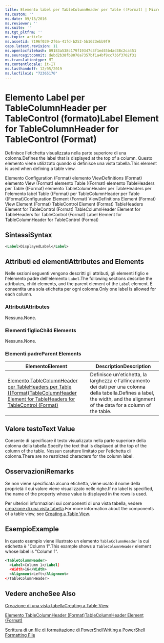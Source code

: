 ```yaml
---
title: Elemento label per TableColumnHeader per Table ((Format) | Microsoft Docs
ms.custom: ''
ms.date: 09/13/2016
ms.reviewer: ''
ms.suite: ''
ms.tgt_pltfrm: ''
ms.topic: article
ms.assetid: 7196f039-2f6a-41fd-b252-5b1623ebb9f9
caps.latest.revision: 11
ms.openlocfilehash: 09183a538c179f19347c3f1ed45b4ad38c2ca451
ms.sourcegitcommit: debd2b38fb8070a7357bf1a4bf9cc736f3702f31
ms.translationtype: MT
ms.contentlocale: it-IT
ms.lasthandoff: 12/05/2019
ms.locfileid: "72365170"
---
```

# <a name="label-element-for-tablecolumnheader-for-tablecontrol-format"></a><span data-ttu-id="b5817-102">Elemento Label per TableColumnHeader per TableControl (formato)</span><span class="sxs-lookup"><span data-stu-id="b5817-102">Label Element for TableColumnHeader for TableControl (Format)</span></span>

<span data-ttu-id="b5817-103">Definisce l'etichetta visualizzata nella parte superiore di una colonna.</span><span class="sxs-lookup"><span data-stu-id="b5817-103">Defines the label that is displayed at the top of a column.</span></span> <span data-ttu-id="b5817-104">Questo elemento viene utilizzato quando si definisce una vista tabella.</span><span class="sxs-lookup"><span data-stu-id="b5817-104">This element is used when defining a table view.</span></span>

<span data-ttu-id="b5817-105">Elemento Configuration (Format) elemento ViewDefinitions (Format) elemento View (Format) elemento Table ((Format) elemento TableHeaders per Table ((Format) elemento TableColumnHeader per TableHeaders per l'elemento label Table ((Format) per TableColumnHeader per Table ((Format)</span><span class="sxs-lookup"><span data-stu-id="b5817-105">Configuration Element (Format) ViewDefinitions Element (Format) View Element (Format) TableControl Element (Format) TableHeaders Element for TableControl (Format) TableColumnHeader Element for TableHeaders for TableControl (Format) Label Element  for TableColumnHeader for TableControl (Format)</span></span>

## <a name="syntax"></a><span data-ttu-id="b5817-106">Sintassi</span><span class="sxs-lookup"><span data-stu-id="b5817-106">Syntax</span></span>

```xml
<Label>DisplayedLabel</Label>

```

## <a name="attributes-and-elements"></a><span data-ttu-id="b5817-107">Attributi ed elementi</span><span class="sxs-lookup"><span data-stu-id="b5817-107">Attributes and Elements</span></span>

<span data-ttu-id="b5817-108">Nelle sezioni seguenti vengono descritti gli attributi, gli elementi figlio e l'elemento padre dell'elemento `Label`.</span><span class="sxs-lookup"><span data-stu-id="b5817-108">The following sections describe the attributes, child elements, and the parent element of the `Label` element.</span></span> <span data-ttu-id="b5817-109">È consentita una sola etichetta per ogni colonna.</span><span class="sxs-lookup"><span data-stu-id="b5817-109">Only one label is allowed for each column.</span></span>

### <a name="attributes"></a><span data-ttu-id="b5817-110">Attributi</span><span class="sxs-lookup"><span data-stu-id="b5817-110">Attributes</span></span>

<span data-ttu-id="b5817-111">Nessuna.</span><span class="sxs-lookup"><span data-stu-id="b5817-111">None.</span></span>

### <a name="child-elements"></a><span data-ttu-id="b5817-112">Elementi figlio</span><span class="sxs-lookup"><span data-stu-id="b5817-112">Child Elements</span></span>

<span data-ttu-id="b5817-113">Nessuna.</span><span class="sxs-lookup"><span data-stu-id="b5817-113">None.</span></span>

### <a name="parent-elements"></a><span data-ttu-id="b5817-114">Elementi padre</span><span class="sxs-lookup"><span data-stu-id="b5817-114">Parent Elements</span></span>

|<span data-ttu-id="b5817-115">Elemento</span><span class="sxs-lookup"><span data-stu-id="b5817-115">Element</span></span>|<span data-ttu-id="b5817-116">Description</span><span class="sxs-lookup"><span data-stu-id="b5817-116">Description</span></span>|
|-------------|-----------------|
|[<span data-ttu-id="b5817-117">Elemento TableColumnHeader per TableHeaders per Table ((Format)</span><span class="sxs-lookup"><span data-stu-id="b5817-117">TableColumnHeader Element for TableHeaders for TableControl  (Format)</span></span>](./tablecolumnheader-element-format.md)|<span data-ttu-id="b5817-118">Definisce un'etichetta, la larghezza e l'allineamento dei dati per una colonna della tabella.</span><span class="sxs-lookup"><span data-stu-id="b5817-118">Defines a label, the width, and the alignment of the data for a column of the table.</span></span>|

## <a name="text-value"></a><span data-ttu-id="b5817-119">Valore testo</span><span class="sxs-lookup"><span data-stu-id="b5817-119">Text Value</span></span>

<span data-ttu-id="b5817-120">Consente di specificare il testo visualizzato nella parte superiore della colonna della tabella.</span><span class="sxs-lookup"><span data-stu-id="b5817-120">Specify the text that is displayed at the top of the column of the table.</span></span> <span data-ttu-id="b5817-121">Nessun carattere limitato per l'etichetta di colonna.</span><span class="sxs-lookup"><span data-stu-id="b5817-121">There are no restricted characters for the column label.</span></span>

## <a name="remarks"></a><span data-ttu-id="b5817-122">Osservazioni</span><span class="sxs-lookup"><span data-stu-id="b5817-122">Remarks</span></span>

<span data-ttu-id="b5817-123">Se non viene specificata alcuna etichetta, viene usato il nome della proprietà il cui valore viene visualizzato nelle righe.</span><span class="sxs-lookup"><span data-stu-id="b5817-123">If no label is specified, the name of the property whose value is displayed in the rows is used.</span></span>

<span data-ttu-id="b5817-124">Per ulteriori informazioni sui componenti di una vista tabella, vedere [creazione di una vista tabella](./creating-a-table-view.md).</span><span class="sxs-lookup"><span data-stu-id="b5817-124">For more information about the components of a table view, see [Creating a Table View](./creating-a-table-view.md).</span></span>

## <a name="example"></a><span data-ttu-id="b5817-125">Esempio</span><span class="sxs-lookup"><span data-stu-id="b5817-125">Example</span></span>

<span data-ttu-id="b5817-126">In questo esempio viene illustrato un elemento `TableColumnHeader` la cui etichetta è "Column 1".</span><span class="sxs-lookup"><span data-stu-id="b5817-126">This example shows a `TableColumnHeader` element whose label is "Column 1".</span></span>

```xml
<TableColumnHeader>
  <Label>Column 1</Label)
  <Width>16</Width>
  <Alignment>Left</Alignment>
</TableColumnHeader>
```

## <a name="see-also"></a><span data-ttu-id="b5817-127">Vedere anche</span><span class="sxs-lookup"><span data-stu-id="b5817-127">See Also</span></span>

[<span data-ttu-id="b5817-128">Creazione di una vista tabella</span><span class="sxs-lookup"><span data-stu-id="b5817-128">Creating a Table View</span></span>](./creating-a-table-view.md)

[<span data-ttu-id="b5817-129">Elemento TableColumnHeader (Format)</span><span class="sxs-lookup"><span data-stu-id="b5817-129">TableColumnHeader Element (Format)</span></span>](./tablecolumnheader-element-format.md)

[<span data-ttu-id="b5817-130">Scrittura di un file di formattazione di PowerShell</span><span class="sxs-lookup"><span data-stu-id="b5817-130">Writing a PowerShell Formatting File</span></span>](./writing-a-powershell-formatting-file.md)
